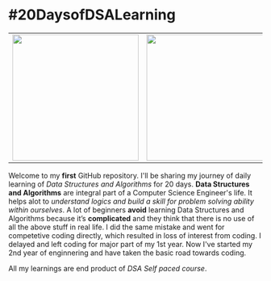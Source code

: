 # #20DaysofDSALearning

|       |       |
|------------|-------------|
| <img src="https://blog-c7ff.kxcdn.com/blog/wp-content/uploads/2019/11/Banner-Blog-1A-1.jpg" width="250"> | <img src="https://www.cdn.geeksforgeeks.org/wp-content/uploads/Competitive-Programming-1.jpg" width="250"> |


Welcome to my **first** GitHub repository.
I'll be sharing my journey of daily learning of _Data Structures and Algorithms_ for 20 days.
**Data Structures and Algorithms** are integral part of a Computer Science Engineer's life. It helps alot to _understand logics and build a skill for problem solving ability within ourselves_.
A lot of beginners **avoid** learning Data Structures and Algorithms because it’s **complicated** and they think that there is no use of all the above stuff in real life. I did the same mistake and went for competetive coding directly, which resulted in loss of interest from coding. I delayed and left coding for major part of my 1st year.
Now I've started my 2nd year of enginnering and have taken the basic road towards coding.

All my learnings are end product of *DSA Self paced course*.

